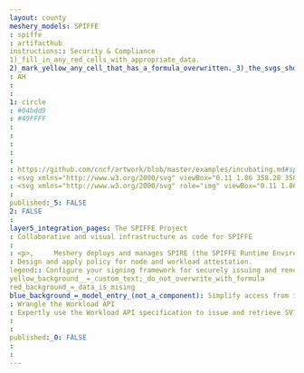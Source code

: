 ```yaml
---
layout: county 
meshery_models: SPIFFE
: spiffe
: artifacthub
instructions:: Security & Compliance
1)_fill_in_any_red_cells_with_appropriate_data.
2)_mark_yellow_any_cell_that_has_a_formula_overwritten._3)_the_svgs_shouldn't_have_xml_header_they_are_added_programmatically_through_workflows: Key Management
: AH
: 
: 
1: circle
: #04bdd9
: #49FFFF
: 
: 
: 
: 
: 
: https://github.com/cncf/artwork/blob/master/examples/incubating.md#spiffe-logos
: <svg xmlns="http://www.w3.org/2000/svg" viewBox="0.11 1.86 358.28 358.28" style="enable-background:new 0 0 360 360"><style>.st2,.st3{fill-rule:evenodd;clip-rule:evenodd;fill:#bcd918}.st3{fill:#04bdd9}</style><g id="LOGO"><path d="M12.1 8.9h28.3c2.7 0 5 2.2 5 5v28.3c0 2.7-2.2 5-5 5H12.1c-2.7 0-5-2.2-5-5V13.9c.1-2.7 2.3-5 5-5z" class="st2"/><path d="M88.7 8.9h258c2.7 0 5 2.2 5 5v28.3c0 2.7-2.2 5-5 5h-258c-2.7 0-5-2.2-5-5V13.9c0-2.7 2.2-5 5-5z" class="st3"/><path d="M346.7 85.5h-28.3c-2.7 0-5 2.2-5 5v28.3c0 2.8 2.2 5 5 5h28.3c2.7 0 5-2.2 5-5V90.5c0-2.8-2.3-5-5-5z" class="st2"/><path d="M193.6 85.5H12.1c-2.7 0-5 2.3-5 5v28.3c0 2.7 2.2 5 5 5h181.5c2.7 0 5-2.2 5-5V90.5c0-2.8-2.2-5-5-5z" class="st3"/><path d="M270.2 85.5h-28.3c-2.7 0-5 2.2-5 5v28.3c0 2.8 2.2 5 5 5h28.3c2.7 0 5-2.2 5-5V90.5c-.1-2.8-2.3-5-5-5z" class="st2"/><path d="M270.2 162H88.7c-2.7 0-5 2.2-5 5v28.3c0 2.7 2.2 5 5 5h181.5c2.7 0 5-2.2 5-5V167c-.1-2.8-2.3-5-5-5z" class="st3"/><path d="M346.7 162h-28.3c-2.7 0-5 2.2-5 5v28.3c0 2.8 2.2 5 5 5h28.3c2.7 0 5-2.2 5-5V167c0-2.8-2.3-5-5-5zm-306.3 0H12.1c-2.7 0-5 2.2-5 5v28.3c0 2.8 2.2 5 5 5h28.3c2.7 0 5-2.2 5-5V167c0-2.8-2.2-5-5-5zm-28.3 76.5h28.3c2.7 0 5 2.2 5 5v28.3c0 2.7-2.2 5-5 5H12.1c-2.7 0-5-2.2-5-5v-28.3c.1-2.7 2.3-5 5-5z" class="st2"/><path d="M165.2 238.5h181.5c2.7 0 5 2.2 5 5v28.3c0 2.7-2.2 5-5 5H165.2c-2.7 0-5-2.2-5-5v-28.3c0-2.7 2.2-5 5-5z" class="st3"/><path d="M88.7 238.5H117c2.7 0 5 2.2 5 5v28.3c0 2.7-2.2 5-5 5H88.7c-2.7 0-5-2.2-5-5v-28.3c0-2.7 2.2-5 5-5zm258 76.7h-28.3c-2.7 0-5 2.2-5 5v28.3c0 2.8 2.2 5 5 5h28.3c2.7 0 5-2.2 5-5v-28.3c0-2.8-2.3-5-5-5z" class="st2"/><path d="M270.2 315.2h-258c-2.7 0-5 2.2-5 5v28.3c0 2.7 2.2 5 5 5h258c2.7 0 5-2.2 5-5v-28.3c-.1-2.8-2.3-5-5-5z" class="st3"/></g></svg>
: <svg xmlns="http://www.w3.org/2000/svg" role="img" viewBox="0.11 1.86 358.28 358.28"><style>svg {enable-background:new 0 0 360 360}</style><path fill="#fff" fill-rule="evenodd" d="M12.1 8.9h28.3c2.7 0 5 2.2 5 5v28.3c0 2.7-2.2 5-5 5H12.1c-2.7 0-5-2.2-5-5V13.9c.1-2.7 2.3-5 5-5zm76.6 0h258c2.7 0 5 2.2 5 5v28.3c0 2.7-2.2 5-5 5h-258c-2.7 0-5-2.2-5-5V13.9c0-2.7 2.2-5 5-5zm258 76.6h-28.3c-2.7 0-5 2.2-5 5v28.3c0 2.8 2.2 5 5 5h28.3c2.7 0 5-2.2 5-5V90.5c0-2.8-2.3-5-5-5zm-153.1 0H12.1c-2.7 0-5 2.3-5 5v28.3c0 2.7 2.2 5 5 5h181.5c2.7 0 5-2.2 5-5V90.5c0-2.8-2.2-5-5-5zm76.6 0h-28.3c-2.7 0-5 2.2-5 5v28.3c0 2.8 2.2 5 5 5h28.3c2.7 0 5-2.2 5-5V90.5c-.1-2.8-2.3-5-5-5zm0 76.5H88.7c-2.7 0-5 2.2-5 5v28.3c0 2.7 2.2 5 5 5h181.5c2.7 0 5-2.2 5-5V167c-.1-2.8-2.3-5-5-5zm76.5 0h-28.3c-2.7 0-5 2.2-5 5v28.3c0 2.8 2.2 5 5 5h28.3c2.7 0 5-2.2 5-5V167c0-2.8-2.3-5-5-5zm-306.3 0H12.1c-2.7 0-5 2.2-5 5v28.3c0 2.8 2.2 5 5 5h28.3c2.7 0 5-2.2 5-5V167c0-2.8-2.2-5-5-5zm-28.3 76.5h28.3c2.7 0 5 2.2 5 5v28.3c0 2.7-2.2 5-5 5H12.1c-2.7 0-5-2.2-5-5v-28.3c.1-2.7 2.3-5 5-5zm153.1 0h181.5c2.7 0 5 2.2 5 5v28.3c0 2.7-2.2 5-5 5H165.2c-2.7 0-5-2.2-5-5v-28.3c0-2.7 2.2-5 5-5zm-76.5 0H117c2.7 0 5 2.2 5 5v28.3c0 2.7-2.2 5-5 5H88.7c-2.7 0-5-2.2-5-5v-28.3c0-2.7 2.2-5 5-5zm258 76.7h-28.3c-2.7 0-5 2.2-5 5v28.3c0 2.8 2.2 5 5 5h28.3c2.7 0 5-2.2 5-5v-28.3c0-2.8-2.3-5-5-5zm-76.5 0h-258c-2.7 0-5 2.2-5 5v28.3c0 2.7 2.2 5 5 5h258c2.7 0 5-2.2 5-5v-28.3c-.1-2.8-2.3-5-5-5z" clip-rule="evenodd"/></svg>
: 
published:_5: FALSE
2: FALSE
: 
layer5_integration_pages: The SPIFFE Project
: Collaborative and visual infrastructure as code for SPIFFE
: 
: <p>,     Meshery deploys and manages SPIRE (the SPIFFE Runtime Environment). SPIRE is a toolchain of APIs for establishing trust between software systems across a wide variety of hosting platforms. SPIRE exposes the SPIFFE Workload API, which can attest running software systems and issue SPIFFE IDs and SVIDs to them. This in turn allows two workloads to establish trust between each other, for example by establishing an mTLS connection or by signing and verifying a JWT token. SPIRE can also enable workloads to securely authenticate to a secret store, a database, or a cloud provider service., </p>, <p>,     Collaboratively and visually diagram your cloud native infrastructure with GitOps-style pipeline integration. Design, test, and manage configuration your Kubernetes-based, containerized applications as a visual topology., </p>, <p>,     Looking for best practice cloud native design and deployment best practices? Choose from thousands of pre-built components in MeshMap. Choose from hundreds of ready-made design patterns by importing templates from Meshery Catalog or use our low code designer, MeshMap, to create and deploy your own cloud native infrastructure designs., </p>
: Design and apply policy for node and workload attestation.
legend:: Configure your signing framework for securely issuing and renewing SVIDs.
yellow_background__=_custom_text;_do_not_overwrite_with_formula
red_background_=_data_is_mising
blue_background_=_model_entry_(not_a_component): Simplify access from identified services to secret stores, databases, services meshes and cloud provider services.
: Wrangle the Workload API
: Expertly use the Workload API specification to issue and retrieve SVIDs.
: 
: 
published:_0: FALSE
: 
: 
---
```

